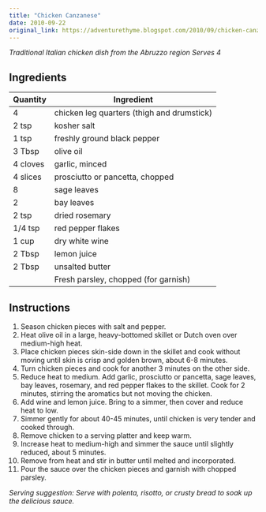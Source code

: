 ```yaml
---
title: "Chicken Canzanese"
date: 2010-09-22
original_link: https://adventurethyme.blogspot.com/2010/09/chicken-canzanese.html
---
```


_Traditional Italian chicken dish from the Abruzzo region_
_Serves 4_

## Ingredients


| Quantity | Ingredient |
| -------- | ---------- |
| 4 | chicken leg quarters (thigh and drumstick) |
| 2 tsp | kosher salt |
| 1 tsp | freshly ground black pepper |
| 3 Tbsp | olive oil |
| 4 cloves | garlic, minced |
| 4 slices | prosciutto or pancetta, chopped |
| 8 | sage leaves |
| 2 | bay leaves |
| 2 tsp | dried rosemary |
| 1/4 tsp | red pepper flakes |
| 1 cup | dry white wine |
| 2 Tbsp | lemon juice |
| 2 Tbsp | unsalted butter |
| | Fresh parsley, chopped (for garnish) |

## Instructions


1. Season chicken pieces with salt and pepper.
2. Heat olive oil in a large, heavy-bottomed skillet or Dutch oven over medium-high heat.
3. Place chicken pieces skin-side down in the skillet and cook without moving until skin is crisp and golden brown, about 6-8 minutes.
4. Turn chicken pieces and cook for another 3 minutes on the other side.
5. Reduce heat to medium. Add garlic, prosciutto or pancetta, sage leaves, bay leaves, rosemary, and red pepper flakes to the skillet. Cook for 2 minutes, stirring the aromatics but not moving the chicken.
6. Add wine and lemon juice. Bring to a simmer, then cover and reduce heat to low.
7. Simmer gently for about 40-45 minutes, until chicken is very tender and cooked through.
8. Remove chicken to a serving platter and keep warm.
9. Increase heat to medium-high and simmer the sauce until slightly reduced, about 5 minutes.
10. Remove from heat and stir in butter until melted and incorporated.
11. Pour the sauce over the chicken pieces and garnish with chopped parsley.

_Serving suggestion: Serve with polenta, risotto, or crusty bread to soak up the delicious sauce._
